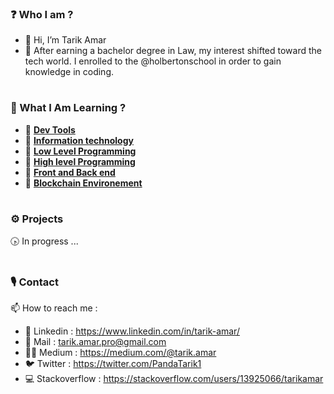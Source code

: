 ### ❓ Who I am ? 
- 👋 Hi, I’m Tarik Amar
- 🌱 After earning a bachelor degree in Law, my interest shifted toward the tech world. I enrolled to the @holbertonschool in order to gain knowledge in coding.
#

### 📖 What I Am Learning ? 
* 🤖 [**Dev Tools**](https://github.com/tarikamar/git)
* 🤖 [**Information technology**](https://github.com/tarikamar/informationTechnology)
* 🤖 [**Low Level Programming**](https://github.com/tarikamar/holbertonSchool-lowLevelProgramming)
* 🤖 [**High level Programming**](https://github.com/tarikamar/holbertonSchool-highLevelProgramming)
* 🤖 [**Front and Back end**](https://github.com/tarikamar/frontBackEnd)
* 🤖 [**Blockchain Environement**](https://github.com/tarikamar/blockchainEnv)

#

### ⚙️ Projects 

🕟 In progress ...

#

### 🎙️ Contact

📫 How to reach me :
  - 🥂 Linkedin : https://www.linkedin.com/in/tarik-amar/
  - 📩 Mail :  tarik.amar.pro@gmail.com
  - 👨‍💻 Medium : https://medium.com/@tarik.amar
  - 🐦 Twitter : https://twitter.com/PandaTarik1
  - 💻 Stackoverflow : https://stackoverflow.com/users/13925066/tarikamar
  

<!---
tarikamar/tarikamar is a ✨ special ✨ repository because its `README.md` (this file) appears on your GitHub profile.
You can click the Preview link to take a look at your changes.
--->

